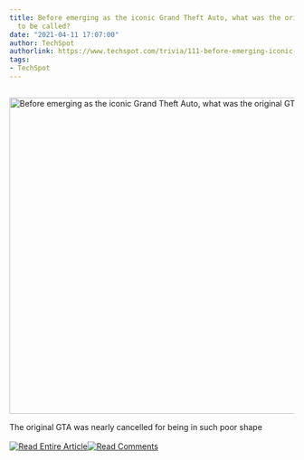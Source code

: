 ```yaml
---
title: Before emerging as the iconic Grand Theft Auto, what was the original GTA going
  to be called?
date: "2021-04-11 17:07:00"
author: TechSpot
authorlink: https://www.techspot.com/trivia/111-before-emerging-iconic-grand-theft-auto-what-original/
tags:
- TechSpot
---
```

<a href="https://www.techspot.com/trivia/111-before-emerging-iconic-grand-theft-auto-what-original/" target="_blank"><img src="https://static.techspot.com/images2/news/ts3_thumbs/2017/07/2017-07-25-ts3_thumbs-d6c.jpg" width="800" height="560" style="padding: 15px 0" title="Before emerging as the iconic Grand Theft Auto, what was the original GTA going to be called?" /></a><br />The original GTA was nearly cancelled for being in such poor shape<br /><br /><a href="https://www.techspot.com/trivia/111-before-emerging-iconic-grand-theft-auto-what-original/"><img src="https://static.techspot.com/images/rss/rss_buttons_01.png" border="0" alt="Read Entire Article" /></a><a href="https://www.techspot.com/trivia/111-before-emerging-iconic-grand-theft-auto-what-original/#comments"><img src="https://static.techspot.com/images/rss/rss_buttons_02.png" border="0" alt="Read Comments" /></a><br /><br />